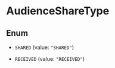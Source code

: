 

# AudienceShareType

## Enum


* `SHARED` (value: `"SHARED"`)

* `RECEIVED` (value: `"RECEIVED"`)



